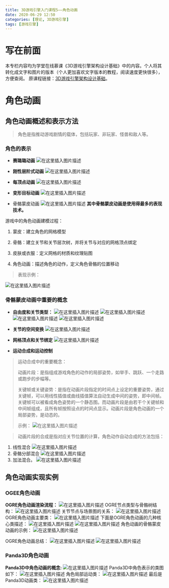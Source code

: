```yaml
---
title: 3D游戏引擎入门课程5——角色动画
date: 2020-06-29 12:50
categories: [理论, 3D游戏引擎]
tags: [游戏引擎]
---
```


# 写在前面

本专栏内容均为学堂在线慕课《3D游戏引擎架构设计基础》中的内容。个人将其转化成文字和图片的版本（个人更加喜欢文字版本的教程，阅读速度更快很多），方便查阅。
原课程链接：[3D游戏引擎架构设计基础](https://next.xuetangx.com/course/SCUT00001001532/1515566?fromArray=learn_title)。

# 角色动画

## 角色动画概述和表示方法

> 角色是指推动游戏剧情的载体，包括玩家、非玩家、怪兽和敌人等。

### 角色的表示

- **赛璐璐动画**
![在这里插入图片描述](https://picbed.olimi.icu//img/202303291913333.png)
- **刚性层阶式动画**
![在这里插入图片描述](https://picbed.olimi.icu//img/202303291913334.png)
- **每顶点动画**
![在这里插入图片描述](https://picbed.olimi.icu//img/202303291913335.png)

- **变形目标动画**
![在这里插入图片描述](https://picbed.olimi.icu//img/202303291913336.png)
- 骨骼蒙皮动画
![在这里插入图片描述](https://picbed.olimi.icu//img/202303291913337.png)
**其中骨骼蒙皮动画是使用得最多的表现技术。**

游戏中的角色动画建模过程：

1. 蒙皮：建立角色的网格模型

2. 骨骼：建立关节和关节层次树，并将关节与对应的网格顶点绑定

3. 皮肤或衣服：定义网格的材质和纹理贴图

4. 角色动画：描述角色的动作，定义角色骨骼的位置移动

> 表现示例：

![在这里插入图片描述](https://picbed.olimi.icu//img/202303291913338.png)

### 骨骼蒙皮动画中重要的概念

- **自由度和关节类型：**
![在这里插入图片描述](https://picbed.olimi.icu//img/202303291913339.png)
![在这里插入图片描述](https://picbed.olimi.icu//img/202303291913340.png)
![在这里插入图片描述](https://picbed.olimi.icu//img/202303291913341.png)
![在这里插入图片描述](https://picbed.olimi.icu//img/202303291913342.png)
- **关节的空间变换**
![在这里插入图片描述](https://picbed.olimi.icu//img/202303291913343.png)

- **网格顶点和关节绑定**
![在这里插入图片描述](https://picbed.olimi.icu//img/202303291913344.png)
- **运动合成和运动控制**

> 运动合成中的重要概念：
>
> 动画片段：是指组成游戏角色的动作的局部姿势，如举手、跳跃、一个走路或跑步的步幅等。
>
> 关键帧或关键姿势：是指在动画片段指定的时间点上设定的重要姿势，通过关键帧，可以用线性插值或曲线插值算法自动生成中间的姿势，即中间帧。关键帧可以被看成角色姿势的一个静态图。而动画片段是由若干个关键帧和中间帧组成，且所有帧按照设点的时间点显示。动画片段是角色动画的一个局部姿势，是动态的。
>
> 示例：
![在这里插入图片描述](https://picbed.olimi.icu//img/202303291913345.png)

> 动画片段的合成是指对应关节位置的计算，角色动作自动合成的方法包括：

 1. 线性混合
![在这里插入图片描述](https://picbed.olimi.icu//img/202303291913346.png)
 2. 骨骼分部混合
![在这里插入图片描述](https://picbed.olimi.icu//img/202303291913347.png)
 3. 加法混合。
![在这里插入图片描述](https://picbed.olimi.icu//img/202303291913348.png)

## 角色动画实现实例

### OGEE角色动画

**OGRE角色动画渲染流程：**
![在这里插入图片描述](https://picbed.olimi.icu//img/202303291913349.png)
OGRE节点类型与骨骼树结构：
![在这里插入图片描述](https://picbed.olimi.icu//img/202303291913350.png)
关节节点与场景图的关系：
![在这里插入图片描述](https://picbed.olimi.icu//img/202303291913351.png)
OGRE角色动画主要类：
![在这里插入图片描述](https://picbed.olimi.icu//img/202303291913352.png)
下面是OGRE角色动画的几种核心类描述：
![在这里插入图片描述](https://picbed.olimi.icu//img/202303291913353.png)
![在这里插入图片描述](https://picbed.olimi.icu//img/202303291913354.png)
角色动画的骨骼蒙皮动画的示例：
![在这里插入图片描述](https://picbed.olimi.icu//img/202303291913355.png)

OGRE角色动画总结：
![在这里插入图片描述](https://picbed.olimi.icu//img/202303291913356.png)
![在这里插入图片描述](https://picbed.olimi.icu//img/202303291913357.png)

### Panda3D角色动画

 **Panda3D中角色动画的概念:**
![在这里插入图片描述](https://picbed.olimi.icu//img/202303291913358.png)
Panda3D中角色表示的类图如下：
![在这里插入图片描述](https://picbed.olimi.icu//img/202303291913359.png)
角色局部运动类：
![在这里插入图片描述](https://picbed.olimi.icu//img/202303291913360.png)
最后是Panda3D动画类：
![在这里插入图片描述](https://picbed.olimi.icu//img/202303291913361.png)
